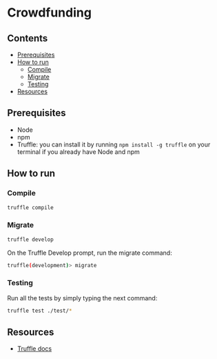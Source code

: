 # Crowdfunding <!-- omit in toc -->

## Contents <!-- omit in toc -->
- [Prerequisites](#prerequisites)
- [How to run](#how-to-run)
  - [Compile](#compile)
  - [Migrate](#migrate)
  - [Testing](#testing)
- [Resources](#resources)

## Prerequisites

- Node
- npm
- Truffle: you can install it by running `npm install -g truffle` on your terminal if you already have Node and npm

## How to run

### Compile

```sh
truffle compile
```

### Migrate

```sh
truffle develop
```

On the Truffle Develop prompt, run the migrate command:

```sh
truffle(development)> migrate
```

### Testing

Run all the tests by simply typing the next command:

```sh
truffle test ./test/*
```

## Resources

- [Truffle docs](https://trufflesuite.com/docs/truffle/index.html)